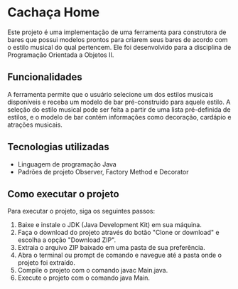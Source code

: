 # Cachaça Home

Este projeto é uma implementação de uma ferramenta para construtora de bares que possui modelos prontos para criarem seus bares de acordo com o estilo musical do qual pertencem. Ele foi desenvolvido para a disciplina de Programação Orientada a Objetos II.

## Funcionalidades

A ferramenta permite que o usuário selecione um dos estilos musicais disponíveis e receba um modelo de bar pré-construído para aquele estilo. A seleção do estilo musical pode ser feita a partir de uma lista pré-definida de estilos, e o modelo de bar contém informações como decoração, cardápio e atrações musicais.

## Tecnologias utilizadas
- Linguagem de programação Java
- Padrões de projeto Observer, Factory Method e Decorator

## Como executar o projeto
Para executar o projeto, siga os seguintes passos:
1. Baixe e instale o JDK (Java Development Kit) em sua máquina.
2. Faça o download do projeto através do botão "Clone or download" e escolha a opção "Download ZIP".
3. Extraia o arquivo ZIP baixado em uma pasta de sua preferência.
4. Abra o terminal ou prompt de comando e navegue até a pasta onde o projeto foi extraído.
5. Compile o projeto com o comando javac Main.java.
6. Execute o projeto com o comando java Main.
